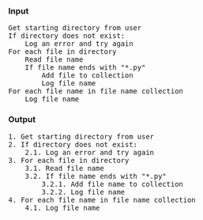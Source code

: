 ### Input
<pre>
Get starting directory from user  
If directory does not exist:  
    Log an error and try again  
For each file in directory  
    Read file name  
    If file name ends with "*.py"  
        Add file to collection  
        Log file name  
For each file name in file name collection  
    Log file name  
</pre>
### Output
<pre>
1. Get starting directory from user
2. If directory does not exist:
    2.1. Log an error and try again
3. For each file in directory
    3.1. Read file name
    3.2. If file name ends with "*.py"
        3.2.1. Add file name to collection
        3.2.2. Log file name
4. For each file name in file name collection
    4.1. Log file name
</pre>
